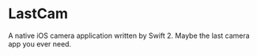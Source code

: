 # LastCam
A native iOS camera application written by Swift 2. Maybe the last camera app you ever need.
